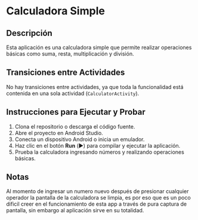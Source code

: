 # Calculadora Simple

## Descripción
Esta aplicación es una calculadora simple que permite realizar operaciones básicas como suma, resta, multiplicación y división.

## Transiciones entre Actividades
No hay transiciones entre actividades, ya que toda la funcionalidad está contenida en una sola actividad (`CalculatorActivity`).

## Instrucciones para Ejecutar y Probar
1. Clona el repositorio o descarga el código fuente.
2. Abre el proyecto en Android Studio.
3. Conecta un dispositivo Android o inicia un emulador.
4. Haz clic en el botón **Run** (▶️) para compilar y ejecutar la aplicación.
5. Prueba la calculadora ingresando números y realizando operaciones básicas.

## Notas
Al momento de ingresar un numero nuevo después de presionar cualquier operador la pantalla de la calculadora se limpia, es por eso que es un poco dificil creer en el funcionamiento de esta app a través de pura captura de pantalla, sin embargo al aplicación sirve en su totalidad.
